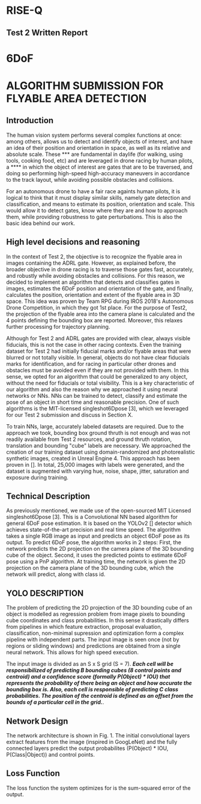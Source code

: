# RISE-Q
## Test 2 Written Report

# 6DoF 
# ALGORITHM SUBMISSION FOR FLYABLE AREA DETECTION

## Introduction

The human vision system  performs several complex functions at once:  among others, allows us to detect and identify objects of interest, 
and have an idea of their position and orientation in space, as well as its relative and absolute scale. These *** are fundamental
in daylife (for walking, using tools, cooking food, etc) and are leveraged in drone racing by human pilots, a **** in which the object of interest are gates that are to be traversed, and doing so performing high-speed high-accuracy maneuvers in accordance to the track layout, while avoiding possible obstacles and collisions. 

For an autonomous drone to have a fair race againts human pilots, it is logical to think that it must display similar skills, 
namely gate detection and classification, and means to estimate its position, orientation and scale. This would allow it to detect gates, know where they are and how to approach them, while providing robustness to gate perturbations.  This is also the basic idea behind our work.

## High level decisions and reasoning
In the context of Test 2, the objective is to recognize the flyable area in images containing the ADRL gate. However, as explained before, the broader objective in drone racing is to traverse those gates fast, accurately, and robustly while avoiding obstacles and collisions. For this reason, we decided to implement an algorithm that detects and classifies gates in images, estimates the 6DoF position and orientation of the gate, and finally, calculates the position, orientation and extent of the flyable area in 3D space. This idea was proven by Team RPG during  IROS 2018's Autonomous Drone Competition, in which they got 1st place. For the purpose of Test2, the projection of the flyable area into the camera plane is calculated and the 4 points defining the bounding box are reported. Moreover, this relaxes further processing for trajectory planning. 

Although for Test 2 and ADRL gates are provided with clear, always visible fiducials, this is not the case in other racing contexts. Even the training dataset for Test 2 had initially fiducial marks and/or flyable areas that were blurred or not totally visible. In general, objects do not have clear fiducials marks for identification, and for racing in particular other drones and obstacles must be avoided even if they are not provided with them. In this sense, we opted for an algorithm that could be generalized to any object, without the need for fiducials or total visibility. This is a key characteristic of our algorithm and also the reason why we approached it using neural networks or NNs. NNs can be trained to detect, classify and estimate the pose of an object in short time and reasonable precision. One of such algorithms is the MIT-licensed singleshot6Dpose [3], which we leveraged for our Test 2 submission and discuss in Section X.

To train NNs, large, accurately labeled datasets are required. Due to the approach we took, bounding box ground thruth is not enough and was not readily available from Test 2 resources, and ground thruth rotation, translation and bounding "cube" labels are necessary. We approached the creation of our training dataset using domain-randomized and photorealistic synthetic images, created in Unreal Engine 4. This approach has been proven in []. In total, 25,000 images with labels were generated, and the dataset is augmented with varying hue, noise, shape, jitter, saturation and exposure during training.

## Technical Description

As previously mentioned, we made use of the open-sourced MIT Licensed singleshot6Dpose [3]. This is a Convolutional NN based algorithm for general 6DoF pose estimation. It is based on the YOLOv2 [] detector which achieves state-of-the-art precision and real time speed. The algorithm takes a single RGB image as input and predicts an object 6DoF pose as its output. To predict 6DoF pose, the algorithm works in 2 steps: First, the network predicts the 2D projection on the camera plane of the 3D bounding cube of the object. Second, it uses the predicted points to estimate 6DoF pose using a PnP algorithm. At training time, the network is given the 2D projection on the camera plane of the 3D bounding cube, which the network will predict, along with class id. 


## YOLO DESCRIPTION

The problem of predicting the 2D projection of the 3D bounding cube of an object is modelled as regression problem from image pixels to bounding cube coordinates and class probabilities. In this sense it drastically differs from pipelines in which feature extraction, proposal evaluation, classification, non-minimal supression and optimization form a complex pipeline with independent parts. The input image is seen once (not by regions or sliding windows) and predictions are obtained from a single neural network. This allows for high speed execution. 

The input image is divided as an S x S grid (S = 7). ***Each cell will be responsibilized of predicting B bounding cubes (8 control points and centroid) and a confidence score (formally P(Object) * IOU) that represents the probability of there being an object and how accurate the bounding box is. Also, each cell is responsible of predicting C class probabilities. The position of the centroid is defined as an offset from the bounds of a particular cell in the grid.***. 

## Network Design

The network architecture is shown in Fig. 1. The initial convolutional layers extract features from the image (inspired in GoogLeNet) and the fully connected layers predict the output probabilites (P(Object) * IOU, P(Class|Object)) and control points. 

## Loss Function

The loss function the system optimizes for is the sum-squared error of the output.  

